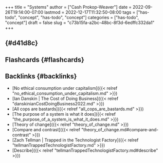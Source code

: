 +++
title = "Systems"
author = ["Cash Prokop-Weaver"]
date = 2022-09-26T19:14:00-07:00
lastmod = 2022-12-17T11:32:50-08:00
tags = ["has-todo", "concept", "has-todo", "concept"]
categories = ["has-todo", "concept"]
draft = false
slug = "c73b15fa-a2bc-48bc-8f3d-6edffc332da1"
+++

##  {#d41d8c}


## Flashcards {#flashcards}


## Backlinks {#backlinks}

-   [No ethical consumption under capitalism]({{< relref "no_ethical_consumption_under_capitalism.md" >}})
-   [Ian Danskin | The Cost of Doing Business]({{< relref "danskinianCostDoingBusiness2022.md" >}})
-   [All cops are bastards]({{< relref "all_cops_are_bastards.md" >}})
-   [The purpose of a system is what it does]({{< relref "the_purpose_of_a_system_is_what_it_does.md" >}})
-   [Theory of change]({{< relref "theory_of_change.md" >}})
-   [Compare and contrast]({{< relref "theory_of_change.md#compare-and-contrast" >}})
-   [Zach Tellman | Trapped in the Technologist Factory]({{< relref "tellmanTrappedTechnologistFactory.md" >}})
-   [Describe]({{< relref "tellmanTrappedTechnologistFactory.md#describe" >}})
